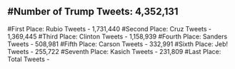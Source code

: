 #Number of Trump Tweets: 4,352,131
---
#First Place: Rubio Tweets - 1,731,440
#Second Place: Cruz Tweets - 1,369,445
#Third Place: Clinton Tweets - 1,158,939
#Fourth Place: Sanders Tweets - 508,981
#Fifth Place: Carson Tweets - 332,991
#Sixth Place: Jeb! Tweets - 255,722
#Seventh Place: Kasich Tweets - 231,809
#Last Place: Total Tweets -  
